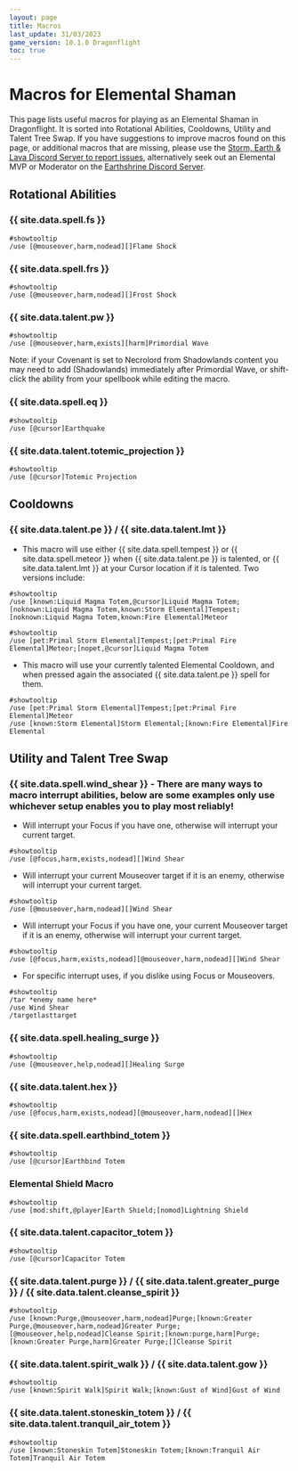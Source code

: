 ```yaml
---
layout: page
title: Macros
last_update: 31/03/2023
game_version: 10.1.0 Dragonflight
toc: true
---
```


# Macros for Elemental Shaman

This page lists useful macros for playing as an Elemental Shaman in Dragonflight. It is sorted into Rotational Abilities, Cooldowns, Utility and Talent Tree Swap.
If you have suggestions to improve macros found on this page, or additional macros that are missing, please use the [Storm, Earth & Lava Discord Server to report issues](https://discord.gg/y5dUf3PWrU), alternatively seek out an Elemental MVP or Moderator on the [Earthshrine Discord Server](https://discord.gg/pGkPDzh7rP).

## Rotational Abilities

### {{ site.data.spell.fs }}
```
#showtooltip
/use [@mouseover,harm,nodead][]Flame Shock
```

### {{ site.data.spell.frs }}
```
#showtooltip
/use [@mouseover,harm,nodead][]Frost Shock
```

### {{ site.data.talent.pw }}
```
#showtooltip
/use [@mouseover,harm,exists][harm]Primordial Wave
```
Note: if your Covenant is set to Necrolord from Shadowlands content you may need to add (Shadowlands) immediately after Primordial Wave, or shift-click the ability from your spellbook while editing the macro.

### {{ site.data.spell.eq }}
```
#showtooltip
/use [@cursor]Earthquake
```

### {{ site.data.talent.totemic_projection }}
```
#showtooltip
/use [@cursor]Totemic Projection
```

## Cooldowns

### {{ site.data.talent.pe }} / {{ site.data.talent.lmt }}
- This macro will use either {{ site.data.spell.tempest }} or {{ site.data.spell.meteor }} when {{ site.data.talent.pe }} is talented, or {{ site.data.talent.lmt }} at your Cursor location if it is talented. Two versions include:
```
#showtooltip
/use [known:Liquid Magma Totem,@cursor]Liquid Magma Totem;[noknown:Liquid Magma Totem,known:Storm Elemental]Tempest;[noknown:Liquid Magma Totem,known:Fire Elemental]Meteor
```
```
#showtooltip
/use [pet:Primal Storm Elemental]Tempest;[pet:Primal Fire Elemental]Meteor;[nopet,@cursor]Liquid Magma Totem
```

- This macro will use your currently talented Elemental Cooldown, and when pressed again the associated {{ site.data.talent.pe }} spell for them.
```
#showtooltip
/use [pet:Primal Storm Elemental]Tempest;[pet:Primal Fire Elemental]Meteor
/use [known:Storm Elemental]Storm Elemental;[known:Fire Elemental]Fire Elemental
```

## Utility and Talent Tree Swap

### {{ site.data.spell.wind_shear }} - There are many ways to macro interrupt abilities, below are some examples only use whichever setup enables you to play most reliably!

- Will interrupt your Focus if you have one, otherwise will interrupt your current target.
```
#showtooltip
/use [@focus,harm,exists,nodead][]Wind Shear
```
- Will interrupt your current Mouseover target if it is an enemy, otherwise will interrupt your current target.
```
#showtooltip
/use [@mouseover,harm,nodead][]Wind Shear
```
- Will interrupt your Focus if you have one, your current Mouseover target if it is an enemy, otherwise will interrupt your current target.
```
#showtooltip
/use [@focus,harm,exists,nodead][@mouseover,harm,nodead][]Wind Shear
```
- For specific interrupt uses, if you dislike using Focus or Mouseovers.
```
#showtooltip
/tar *enemy name here*
/use Wind Shear
/targetlasttarget
```

### {{ site.data.spell.healing_surge }}
```
#showtooltip
/use [@mouseover,help,nodead][]Healing Surge
```

### {{ site.data.talent.hex }}
```
#showtooltip
/use [@focus,harm,exists,nodead][@mouseover,harm,nodead][]Hex
```

### {{ site.data.spell.earthbind_totem }}
```
#showtooltip
/use [@cursor]Earthbind Totem
```

### Elemental Shield Macro
```
#showtooltip
/use [mod:shift,@player]Earth Shield;[nomod]Lightning Shield
```

### {{ site.data.talent.capacitor_totem }}
```
#showtooltip
/use [@cursor]Capacitor Totem
```

### {{ site.data.talent.purge }} / {{ site.data.talent.greater_purge }} / {{ site.data.talent.cleanse_spirit }}
```
#showtooltip
/use [known:Purge,@mouseover,harm,nodead]Purge;[known:Greater Purge,@mouseover,harm,nodead]Greater Purge;[@mouseover,help,nodead]Cleanse Spirit;[known:purge,harm]Purge;[known:Greater Purge,harm]Greater Purge;[]Cleanse Spirit
```

### {{ site.data.talent.spirit_walk }} / {{ site.data.talent.gow }}
```
#showtooltip
/use [known:Spirit Walk]Spirit Walk;[known:Gust of Wind]Gust of Wind
```

### {{ site.data.talent.stoneskin_totem }} / {{ site.data.talent.tranquil_air_totem }}
```
#showtooltip
/use [known:Stoneskin Totem]Stoneskin Totem;[known:Tranquil Air Totem]Tranquil Air Totem
```
